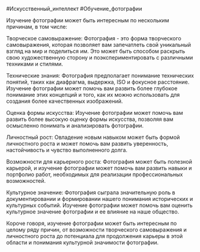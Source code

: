 #Искусственный_интеллект #Обучение_фотографии 

Изучение фотографии может быть интересным по нескольким причинам, в том числе:

Творческое самовыражение: Фотография - это форма творческого самовыражения, которая позволяет вам запечатлеть свой уникальный взгляд на мир и поделиться им. Это может быть способом раскрыть свою художественную сторону и поэкспериментировать с различными техниками и стилями.

Технические знания: Фотография предполагает понимание технических понятий, таких как диафрагма, выдержка, ISO и фокусное расстояние. Изучение фотографии может помочь вам развить более глубокое понимание этих концепций и того, как их можно использовать для создания более качественных изображений.

Оценка формы искусства: Изучение фотографии может помочь вам развить более высокую оценку формы искусства, позволяя вам осмысленно понимать и анализировать фотографии.

Личностный рост: Овладение новым навыком может быть формой личностного роста и может помочь вам развить уверенность, настойчивость и чувство выполненного долга.

Возможности для карьерного роста: Фотография может быть полезной карьерой, и изучение фотографии может помочь вам развить навыки и портфолио работ, необходимых для реализации профессиональных возможностей.

Культурное значение: Фотография сыграла значительную роль в документировании и формировании нашего понимания исторических и культурных событий. Изучение фотографии может помочь вам оценить культурное значение фотографии и ее влияние на наше общество.

Короче говоря, изучение фотографии может быть интересным по целому ряду причин, от возможности творческого самовыражения и личностного роста до потенциала для продолжения карьеры в этой области и понимания культурной значимости фотографии.